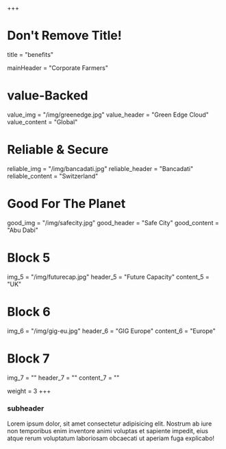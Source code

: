 +++
# Don't Remove Title!
title = "benefits"

mainHeader = "Corporate Farmers"

# value-Backed
value_img = "/img/greenedge.jpg"
value_header = "Green Edge Cloud"
value_content = "Global"

# Reliable & Secure
reliable_img = "/img/bancadati.jpg"
reliable_header = "Bancadati"
reliable_content = "Switzerland"

# Good For The Planet
good_img = "/img/safecity.jpg"
good_header = "Safe City"
good_content = "Abu Dabi"

# Block 5
img_5 = "/img/futurecap.jpg"
header_5 = "Future Capacity"
content_5 = "UK"

# Block 6
img_6 = "/img/gig-eu.jpg"
header_6 = "GIG Europe"
content_6 = "Europe"

# Block 7
img_7 = ""
header_7 = ""
content_7 = ""

weight = 3
+++

### subheader

Lorem ipsum dolor, sit amet consectetur adipisicing elit. Nostrum ab iure non temporibus enim inventore animi voluptas et sapiente impedit, eius atque rerum voluptatum laboriosam obcaecati ut aperiam fuga explicabo!
